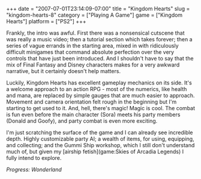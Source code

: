 +++
date = "2007-07-01T23:14:09-07:00"
title = "Kingdom Hearts"
slug = "kingdom-hearts-8"
category = ["Playing A Game"]
game = ["Kingdom Hearts"]
platform = ["PS2"]
+++

Frankly, the intro was awful.  First there was a nonsensical cutscene that was really a music video; then a tutorial section which takes forever; then a series of vague errands in the starting area, mixed in with ridiculously difficult minigames that command absolute perfection over the very controls that have just been introduced.  And I shouldn't have to say that the mix of Final Fantasy and Disney characters makes for a very awkward narrative, but it certainly doesn't help matters.

Luckily, Kingdom Hearts has excellent gameplay mechanics on its side.  It's a welcome approach to an action RPG - most of the numerics, like health and mana, are replaced by simple gauges that are much easier to approach.  Movement and camera orientation felt rough in the beginning but I'm starting to get used to it.  And, hell, there's magic!  Magic is cool.  The combat is fun even before the main character (Sora) meets his party members (Donald and Goofy), and party combat is even more exciting.

I'm just scratching the surface of the game and I can already see incredible depth.  Highly customizable party AI; a wealth of items, for using, equipping, and collecting; and the Gummi Ship workshop, which I still don't understand much of, but given my [airship fetish](game:Skies of Arcadia Legends) I fully intend to explore.

<i>Progress: Wonderland</i>